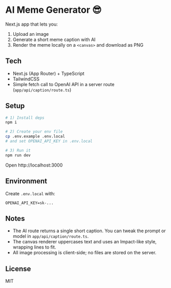 # AI Meme Generator 😎

Next.js app that lets you:
1) Upload an image
2) Generate a short meme caption with AI
3) Render the meme locally on a `<canvas>` and download as PNG

## Tech
- Next.js (App Router) + TypeScript
- TailwindCSS
- Simple fetch call to OpenAI API in a server route (`app/api/caption/route.ts`)

## Setup

```bash
# 1) Install deps
npm i

# 2) Create your env file
cp .env.example .env.local
# and set OPENAI_API_KEY in .env.local

# 3) Run it
npm run dev
```

Open http://localhost:3000

## Environment
Create `.env.local` with:
```
OPENAI_API_KEY=sk-...
```

## Notes
- The AI route returns a single short caption. You can tweak the prompt or model in `app/api/caption/route.ts`.
- The canvas renderer uppercases text and uses an Impact-like style, wrapping lines to fit.
- All image processing is client-side; no files are stored on the server.

## License
MIT
